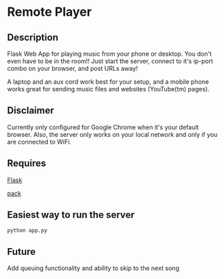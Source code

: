 # Remote Player

## Description

Flask Web App for playing music from your phone or desktop. You don't even have to be in the room!! Just start the server, connect to it's ip-port combo on your browser, and post URLs away!

A laptop and an aux cord work best for your setup, and a mobile phone works great for sending music files and websites (YouTube(tm) pages).

## Disclaimer

Currently only configured for Google Chrome when it's your default browser. Also, the server only works on your local network and only if you are connected to WiFi.

## Requires

[Flask](http://flask.pocoo.org)

[pack](https://github.com/claywahlstrom/pack.git)


## Easiest way to run the server
```
python app.py
```

## Future
Add queuing functionality and ability to skip to the next song
